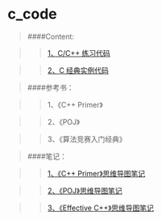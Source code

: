 c_code
======

>####Content:

>>[1、C/C++ 练习代码](https://github.com/JamesonHuang/c_code/tree/master/C%20%26%20C%2B%2B%E7%BB%83%E4%B9%A0%E4%BB%A3%E7%A0%81)
	
>>[2、C 经典实例代码]()
	
>####参考书：
	
>>1、《C++ Primer》
	
>>2、《POJ》
	
>>3、《算法竞赛入门经典》
	
>####笔记：

>>[1、《C++ Primer》思维导图笔记](https://raw.githubusercontent.com/JamesonHuang/mind_map_notes/master/%E8%AE%A1%E7%AE%97%E6%9C%BA%E7%9B%B8%E5%85%B3/Completed/c++%20primer.gif)
	
>>[2、《POJ》思维导图笔记](https://raw.githubusercontent.com/JamesonHuang/mind_map_notes/master/%E8%AE%A1%E7%AE%97%E6%9C%BA%E7%9B%B8%E5%85%B3/Completed/%E5%8C%97%E5%A4%A7poj%E6%95%99%E6%9D%90%EF%BC%88%E7%A8%8B%E5%BA%8F%E8%AE%BE%E8%AE%A1%E5%AF%BC%E5%BC%95%E5%8F%8A%E5%9C%A8%E7%BA%BF%E5%AE%9E%E8%B7%B5%EF%BC%89.gif)

>>[3、《Effective C++》思维导图笔记](https://raw.githubusercontent.com/JamesonHuang/mind_map_notes/master/%E8%AE%A1%E7%AE%97%E6%9C%BA%E7%9B%B8%E5%85%B3/Completed/effectiveC++.gif)
